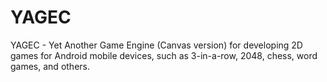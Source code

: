 # YAGEC
YAGEC - Yet Another Game Engine (Canvas version) for developing 2D games for Android mobile devices, such as 3-in-a-row, 2048, chess, word games, and others.
